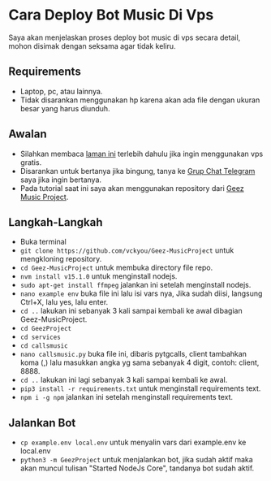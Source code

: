# Cara Deploy Bot Music Di Vps
Saya akan menjelaskan proses deploy bot music di vps secara detail, mohon disimak dengan seksama agar tidak keliru.

## Requirements
- Laptop, pc, atau lainnya.
- Tidak disarankan menggunakan hp karena akan ada file dengan ukuran besar yang harus diunduh.

## Awalan
- Silahkan membaca [laman ini](https://github.com/levina-lab/VPS_FREE/blob/4a8acd223e7379626f9471d756243e8e04b0c478/README.md) terlebih dahulu jika ingin menggunakan vps gratis.
- Disarankan untuk bertanya jika bingung, tanya ke [Grup Chat Telegram](https://t.me/gcsupportbots) saya jika ingin bertanya.
- Pada tutorial saat ini saya akan menggunakan repository dari [Geez Music Project](https://github.com/vckyou/Geez-MusicProject).

## Langkah-Langkah
- Buka terminal
- `git clone https://github.com/vckyou/Geez-MusicProject` untuk mengkloning repository.
- `cd Geez-MusicProject` untuk membuka directory file repo.
- `nvm install v15.1.0` untuk menginstall nodejs.
- `sudo apt-get install ffmpeg` jalankan ini setelah menginstall nodejs.
- `nano example env` buka file ini lalu isi vars nya, Jika sudah diisi, langsung Ctrl+X, lalu yes, lalu enter.
- `cd ..` lakukan ini sebanyak 3 kali sampai kembali ke awal dibagian Geez-MusicProject.
- `cd GeezProject` 
- `cd services` 
- `cd callsmusic` 
- `nano callsmusic.py` buka file ini, dibaris pytgcalls, client tambahkan koma (,) lalu masukkan angka yg sama sebanyak 4 digit, contoh: client, 8888.
- `cd ..` lakukan ini lagi sebanyak 3 kali sampai kembali ke awal.
- `pip3 install -r requirements.txt` untuk menginstall requirements text.
- `npm i -g npm` jalankan ini setelah menginstall requirements text.

## Jalankan Bot
- `cp example.env local.env` untuk menyalin vars dari example.env ke local.env
- `python3 -m GeezProject` untuk menjalankan bot, jika sudah aktif maka akan muncul tulisan "Started NodeJs Core", tandanya bot sudah aktif.
